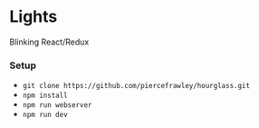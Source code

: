 # Lights
Blinking React/Redux

### Setup
- ```git clone https://github.com/piercefrawley/hourglass.git```
- ```npm install```
- ```npm run webserver```
- ```npm run dev```
